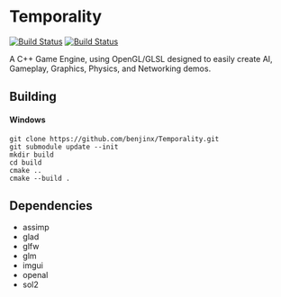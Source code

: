 Temporality
===
[![Build Status](https://ci.appveyor.com/api/projects/status/github/benjinx/Temporality?svg=true)](https://ci.appveyor.com/project/benjinx/Temporality)
[![Build Status](https://travis-ci.org/benjinx/Temporality.svg?branch=master)](https://travis-ci.org/benjinx/Temporality)

A C++ Game Engine, using OpenGL/GLSL designed to easily create AI, Gameplay, Graphics, Physics, and Networking demos.

Building
---

#### Windows

```
git clone https://github.com/benjinx/Temporality.git
git submodule update --init
mkdir build
cd build
cmake ..
cmake --build .
```

Dependencies
---
* assimp
* glad
* glfw
* glm
* imgui
* openal
* sol2